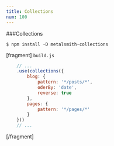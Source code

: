```yaml
---
title: Collections
num: 100
---
```


###Collections

```
$ npm install -D metalsmith-collections
```

[fragment]
`build.js`
```js
    // ...
    .use(collections({
        blog: {
            pattern: '*/posts/*',
            oderBy: 'date',
            reverse: true
        },
        pages: {
            pattern: '*/pages/*'
        }
    }))
    // ...
```
[/fragment]
